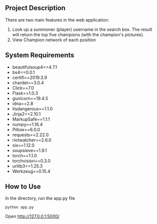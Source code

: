 ## Project Description 
There are two main features in the web application:
 1. Look up a summoner (player) username in the search box. The result will return the top five champions (with the champion's pictures). 
 2. View Champion network of each position


## System Requirements
- beautifulsoup4==4.7.1
- bs4==0.0.1
- certifi==2019.3.9
- chardet==3.0.4
- Click==7.0
- Flask==1.0.3
- gunicorn==19.4.5
- idna==2.8
- itsdangerous==1.1.0
- Jinja2==2.10.1
- MarkupSafe==1.1.1
- numpy==1.16.4
- Pillow==6.0.0
- requests==2.22.0
- riotwatcher==2.6.0
- six==1.12.0
- soupsieve==1.9.1
- torch==1.1.0
- torchvision==0.3.0
- urllib3==1.25.3
- Werkzeug==0.15.4

## How to Use

In the directory, run the app.py file 

```
python app.py

```
Open http://127.0.0.1:5000/
